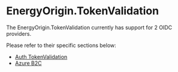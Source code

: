 # EnergyOrigin.TokenValidation

The EnergyOrigin.TokenValidation currently has support for 2 OIDC providers.

Please refer to their specific sections below:

- [Auth TokenValidation](./doc/auth-subsystem/token-validation.md)
- [Azure B2C](./doc/azure-b2c/terms-requirement-handler.md)
